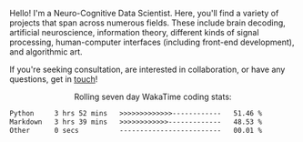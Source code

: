 Hello! I'm a Neuro-Cognitive Data Scientist. Here, you'll find a variety of projects that span across numerous fields. These include brain decoding, artificial neuroscience, information theory, different kinds of signal processing, human-computer interfaces (including front-end development), and algorithmic art. 

If you're seeking consultation, are interested in collaboration, or have any questions, get in <a href='mailto:desk@syrkis.com?subject=Getting%20in%20touch'>touch</a>!

<p align="center">Rolling seven day WakaTime coding stats:</p>
<!--START_SECTION:waka-->

```txt
Python     3 hrs 52 mins   >>>>>>>>>>>>>------------   51.46 %
Markdown   3 hrs 39 mins   >>>>>>>>>>>>-------------   48.53 %
Other      0 secs          -------------------------   00.01 %
```

<!--END_SECTION:waka-->

